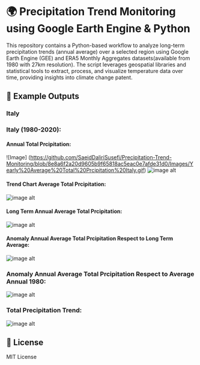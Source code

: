# 🌍 Precipitation Trend Monitoring using Google Earth Engine & Python
This repository contains a Python-based workflow to analyze long-term precipitation trends (annual average) over a selected region using Google Earth Engine (GEE) and ERA5 Monthly Aggregates datasets(available from 1980 with 27km resolution). The script leverages geospatial libraries and statistical tools to extract, process, and visualize temperature data over time, providing insights into climate change patent.



## 📸 Example Outputs

### Italy

### Italy (1980-2020):

#### Annual Total Prcipitation:
![Image]               (https://github.com/SaeidDaliriSusefi/Precipitation-Trend-Monitoring/blob/8e8a6f2a20d9605b9f65818ac5eac0e7afde31d0/Images/Yearly%20Average%20Total%20Prcipitation%20Italy.gif)
![image alt](https://github.com/SaeidDaliriSusefi/Precipitation-Trend-Monitoring/blob/a896813bea0c75172e1622dbc47a905ade3899d4/Images/Yearly%20Average%20Total%20Prcipitation%20Italy.png)



#### Trend Chart Average Total Prcipitation:
![image alt](https://github.com/SaeidDaliriSusefi/Precipitation-Trend-Monitoring/blob/f141e36b320005ab8d06ff5f2e2dabddcee802ad/Images/Trend%20Chart%20Average%20Total%20Prcipitation%20over%20the%20Italy.png)


#### Long Term Annual Average Total Prcipitation:
![image alt](https://github.com/SaeidDaliriSusefi/Precipitation-Trend-Monitoring/blob/f141e36b320005ab8d06ff5f2e2dabddcee802ad/Images/Long%20Term%20Average%20Total%20Prcipitation%20Italy.png)

#### Anomaly Annual Average Total Prcipitation Respect to Long Term Average:
![image alt](https://github.com/SaeidDaliriSusefi/Precipitation-Trend-Monitoring/blob/f141e36b320005ab8d06ff5f2e2dabddcee802ad/Images/Anomaly%20Yearly%20Average%20Total%20Prcipitation%20Respect%20to%20Long%20Term%20Average%20Italy.png)


### Anomaly Annual Average Total Prcipitation Respect to Average Annual 1980: 
![image alt](https://github.com/SaeidDaliriSusefi/Precipitation-Trend-Monitoring/blob/f141e36b320005ab8d06ff5f2e2dabddcee802ad/Images/Anomaly%20Average%20Total%20Prcipitation%20Respect%20to%20Average%20Yearly%201980%20Italy.png)

### Total Precipitation Trend:
![image alt](https://github.com/SaeidDaliriSusefi/Precipitation-Trend-Monitoring/blob/2e10915bd7d2264463e6a2f68966e0a3151fafc5/Images/Trend%20Italy%20(2).png)




## 📜 License
MIT License



